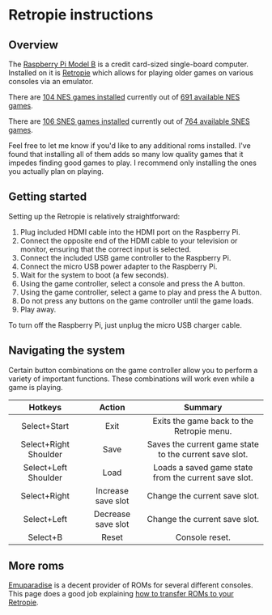 # Retropie instructions

## Overview

The [Raspberry Pi Model B](https://en.wikipedia.org/wiki/Raspberry_Pi) is a credit card-sized single-board computer. Installed on it is [Retropie](https://retropie.org.uk/) which allows for playing older games on various consoles via an emulator.

There are [104 NES games installed](installed-nes.md) currently out of [691 available NES games](available-nes.md).

There are [106 SNES games installed](installed-snes.md) currently out of [764 available SNES games](available-snes.md).

Feel free to let me know if you'd like to any additional roms installed. I've found that installing all of them adds so many low quality games that it impedes finding good games to play. I recommend only installing the ones you actually plan on playing.

## Getting started

Setting up the Retropie is relatively straightforward:

1. Plug included HDMI cable into the HDMI port on the Raspberry Pi.
2. Connect the opposite end of the HDMI cable to your television or monitor, ensuring that the correct input is selected.
3. Connect the included USB game controller to the Raspberry Pi.
4. Connect the micro USB power adapter to the Raspberry Pi.
5. Wait for the system to boot (a few seconds).
6. Using the game controller, select a console and press the A button.
7. Using the game controller, select a game to play and press the A button.
8. Do not press any buttons on the game controller until the game loads.
9. Play away.

To turn off the Raspberry Pi, just unplug the micro USB charger cable.

## Navigating the system

Certain button combinations on the game controller allow you to perform a variety of important functions. These combinations will work even while a game is playing.

Hotkeys | Action | Summary
:---: | :---: | :---:
Select+Start | Exit | Exits the game back to the Retropie menu.
Select+Right Shoulder | Save | Saves the current game state to the current save slot.
Select+Left Shoulder | Load | Loads a saved game state from the current save slot.
Select+Right | Increase save slot | Change the current save slot.
Select+Left | Decrease save slot | Change the current save slot.
Select+B | Reset | Console reset.

## More roms

[Emuparadise](http://www.emuparadise.me/roms-isos-games.php) is a decent provider of ROMs for several different consoles. This page does a good job explaining [how to transfer ROMs to your Retropie](https://github.com/retropie/retropie-setup/wiki/Transferring-Roms).
